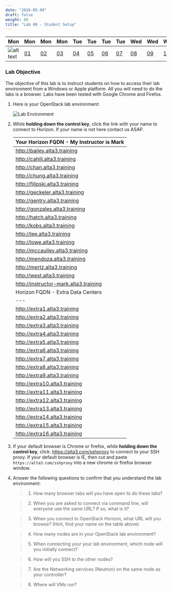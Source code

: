 ```yaml
---
date: "2016-05-09"
draft: false
weight: 00
title: "Lab 00 - Student Setup"
---
```


|Mon|Mon|Mon|Mon|Tue|Tue|Tue|Tue|Wed|Wed|Wed|Thur|Thur|Thur|Thur|
|---|---|---|---|---|---|---|---|---|---|---|---|---|---|---|
|![alt text](https://i.imgur.com/nPM3gyv.png "You are here")|[01](/labs/openstack/01/)|[02](/labs/openstack/02/)|[03](/labs/openstack/03/)|[04](/labs/openstack/04/)|[05](/labs/openstack/05/)|[06](/labs/openstack/06/)|[07](/labs/openstack/07/)|[08](/labs/openstack/08/)|[09](/labs/openstack/09/)|[10](/labs/openstack/10/)|[11](/labs/openstack/11/)|[12](/labs/openstack/12/)|[13](/labs/openstack/13/)|[14](/labs/openstack/14/)|


### Lab Objective


The objective of this lab is to instruct students on how to access their lab environment from a Windows or Apple platform. All you will need to do the labs is a browser. Labs have been tested with Google Chrome and Firefox. 

1. Here is your OpenStack lab environment: 

	![Lab Environment](https://i.imgur.com/diOquaU.png)

2. While **holding down the control key**, click the link with your name to connect to Horizon. If your name is not here contact us ASAP. 


    | Your Horizon FQDN - My Instructor is Mark
    | ---
    |http://bailey.alta3.training
    |http://cahill.alta3.training
    |http://chan.alta3.training
    |http://chung.alta3.training
    |http://filipski.alta3.training
    |http://geckeler.alta3.training
    |http://gentry.alta3.training
    |http://gonzales.alta3.training
    |http://hatch.alta3.training
    |http://kobs.alta3.training
    |http://lee.alta3.training
    |http://lowe.alta3.training
    |http://mccaulley.alta3.training
    |http://mendoza.alta3.training
    |http://mertz.alta3.training
    |http://west.alta3.training
    |http://instructor-mark.alta3.training
    | Horizon FQDN - Extra Data Centers
    | ---
    |http://extra1.alta3.training
    |http://extra2.alta3.training
    |http://extra3.alta3.training
    |http://extra4.alta3.training
    |http://extra5.alta3.training
    |http://extra6.alta3.training
    |http://extra7.alta3.training
    |http://extra8.alta3.training
    |http://extra9.alta3.training
    |http://extra10.alta3.training
    |http://extra11.alta3.training
    |http://extra12.alta3.training
    |http://extra13.alta3.training
    |http://extra14.alta3.training
    |http://extra15.alta3.training
    |http://extra16.alta3.training


3. If your default browser is Chrome or firefox, while **holding down the control key**, click: https://alta3.com/sshproxy to connect to your SSH proxy. If your default browser is IE, then cut and paste `https://alta3.com/sshproxy` into a new chrome or firefox browser window.
 
4. Answer the following questions to confirm that you understand the lab environment:

	>   1. How many browser tabs will you have open to do these labs?
	
	>   2. When you are asked to connect via command line, will everyone use the same URL?  If so, what is it?
	
	>   3. When you connect to OpenStack Horizon, what URL will you browse? (Hint, find your name on the table above)
	
	>   4. How many nodes are in your OpenStack lab environment?
	
	>   5. When connecting your your lab environment, which node will you initially connect?
	
	>   6. How will you SSH to the other nodes?

	>   7. Are the Networking services (Neutron) on the same node as your controller?

	>   8. Where will VMs run?
	
